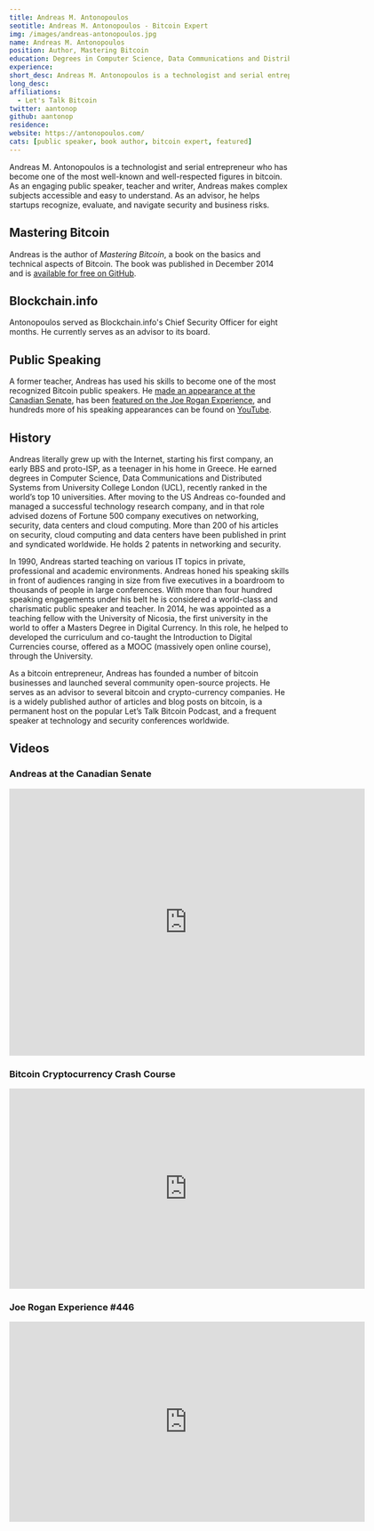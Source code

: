```yaml
---
title: Andreas M. Antonopoulos
seotitle: Andreas M. Antonopoulos - Bitcoin Expert
img: /images/andreas-antonopoulos.jpg
name: Andreas M. Antonopoulos
position: Author, Mastering Bitcoin
education: Degrees in Computer Science, Data Communications and Distributed Systems from University College London
experience:
short_desc: Andreas M. Antonopoulos is a technologist and serial entrepreneur who has become one of the most well-known and well-respected figures in bitcoin.
long_desc:
affiliations:
  - Let's Talk Bitcoin
twitter: aantonop
github: aantonop
residence:
website: https://antonopoulos.com/
cats: [public speaker, book author, bitcoin expert, featured]
---
```

Andreas M. Antonopoulos is a technologist and serial entrepreneur who has become one of the most well-known and well-respected figures in bitcoin. As an engaging public speaker, teacher and writer,  Andreas makes complex subjects accessible and easy to understand. As an advisor, he helps startups recognize, evaluate, and navigate security and business risks.

## Mastering Bitcoin

Andreas is the author of *Mastering Bitcoin*, a book on the basics and technical aspects of Bitcoin. The book was published in December 2014 and is [available for free on GitHub](https://github.com/bitcoinbook/bitcoinbook).

## Blockchain.info

Antonopoulos served as Blockchain.info's Chief Security Officer for eight months. He currently serves as an advisor to its board.

## Public Speaking

A former teacher, Andreas has used his skills to become one of the most recognized Bitcoin public speakers. He [made an appearance at the Canadian Senate](https://www.youtube.com/watch?v=xUNGFZDO8mM), has been [featured on the Joe Rogan Experience](https://www.youtube.com/watch?v=5wwbzwUXfgc), and hundreds more of his speaking appearances can be found on [YouTube](https://www.youtube.com/results?q=andreas+antonopoulos+bitcoin&sp=CAM%253D).

## History

Andreas literally grew up with the Internet, starting his first company, an early BBS and proto-ISP, as a teenager in his home in Greece. He earned degrees in Computer Science, Data Communications and Distributed Systems from University College London (UCL), recently ranked in the world’s top 10 universities. After moving to the US Andreas co-founded and managed a successful technology research company, and in that role advised dozens of Fortune 500 company executives on networking, security, data centers and cloud computing. More than 200 of his articles on security, cloud computing and data centers have been published in print and syndicated worldwide. He holds 2 patents in networking and security.

In 1990, Andreas started teaching on various IT topics in private, professional and academic environments. Andreas honed his speaking skills in front of audiences ranging in size from five executives in a boardroom to thousands of people in large conferences. With more than four hundred speaking engagements under his belt he is considered a world-class and charismatic public speaker and teacher. In 2014, he was appointed as a teaching fellow with the University of Nicosia, the first university in the world to offer a Masters Degree in Digital Currency. In this role, he helped to developed the curriculum and co-taught the Introduction to Digital Currencies course, offered as a MOOC (massively open online course), through the University.

As a bitcoin entrepreneur, Andreas has founded a number of bitcoin businesses and launched several community open-source projects. He serves as an advisor to several bitcoin and crypto-currency companies. He is a widely published author of articles and blog posts on bitcoin, is a permanent host on the popular Let’s Talk Bitcoin Podcast, and a frequent speaker at technology and security conferences worldwide.

## Videos

### Andreas at the Canadian Senate

<iframe width="640" height="480" src="https://www.youtube.com/embed/xUNGFZDO8mM" frameborder="0" allowfullscreen></iframe>

###  Bitcoin Cryptocurrency Crash Course

<iframe width="640" height="360" src="https://www.youtube.com/embed/JP9-lAYngi4" frameborder="0" allowfullscreen></iframe>

### Joe Rogan Experience #446

<iframe width="640" height="360" src="https://www.youtube.com/embed/1cexawnOlR8" frameborder="0" allowfullscreen></iframe>
